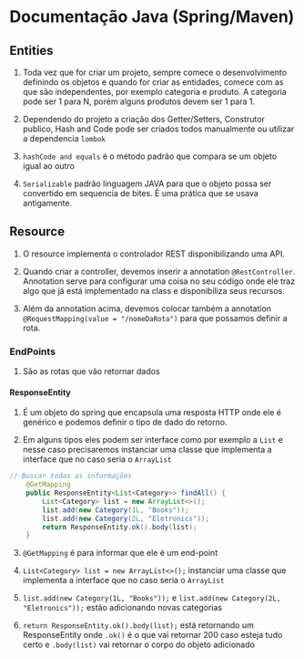 # Documentação Java (Spring/Maven)
 
## Entities

1. Toda vez que for criar um projeto, sempre comece o desenvolvimento definindo os objetos e quando for criar as entidades, comece com as que são independentes, por exemplo categoria e produto. A categoria pode ser 1 para N, porém alguns produtos devem ser 1 para 1.

2. Dependendo do projeto a criação dos Getter/Setters, Construtor publico, Hash and Code pode ser criados todos manualmente ou utilizar a dependencia `lombok`

3. `hashCode and equals` é o método padrão que compara se um objeto igual ao outro

4. `Serializable` padrão linguagem JAVA para que o objeto possa ser convertido em sequencia de bites. É uma prática que se usava antigamente.

## Resource

1. O resource implementa o controlador REST disponibilizando uma API.

2. Quando criar a controller, devemos inserir a annotation `@RestController`. Annotation serve para configurar uma coisa no seu código onde ele traz algo que já está implementado na class e disponibiliza seus recursos.

3. Além da annotation acima, devemos colocar também a annotation `@RequestMapping(value = "/nomeDaRota")` para que possamos definir a rota.

### EndPoints

1. São as rotas que vão retornar dados

#### ResponseEntity

1. É um objeto do spring que encapsula uma resposta HTTP onde ele é genérico e podemos definir o tipo de dado do retorno.

2. Em alguns tipos eles podem ser interface como por exemplo a `List` e nesse caso precisaremos instanciar uma classe que implementa a interface que no caso seria o `ArrayList`

```java
// Buscar todas as informações
	@GetMapping
	public ResponseEntity<List<Category>> findAll() {
		List<Category> list = new ArrayList<>();
		list.add(new Category(1L, "Books"));
		list.add(new Category(2L, "Eletronics"));
		return ResponseEntity.ok().body(list);
	}
```

3. `@GetMapping` é para informar que ele é um end-point

4. `List<Category> list = new ArrayList<>();` instanciar uma classe que implementa a interface que no caso seria o `ArrayList`

5. `list.add(new Category(1L, "Books"));` e `list.add(new Category(2L, "Eletronics"));` estão adicionando novas categorias

6. `return ResponseEntity.ok().body(list);` está retornando um ResponseEntity onde `.ok()` é o que vai retornar 200 caso esteja tudo certo e `.body(list)` vai retornar o corpo do objeto adicionado




















